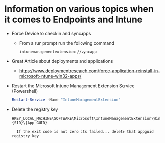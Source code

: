 # Information on various topics when it comes to Endpoints and Intune

- Force Device to checkin and syncapps
    - From a run prompt run the following command 
        ```
        intunemanagementextension://syncapp
        ```
- Great Article about deployments and applications
    -  https://www.deploymentresearch.com/force-application-reinstall-in-microsoft-intune-win32-apps/

- Restart the Microsoft Intune Management Extension Service (Powershell)
    ```powershell
    Restart-Service -Name "IntuneManagementExtension"
    ```

- Delete the registry key
    ```
    HKEY_LOCAL_MACHINE\SOFTWARE\Microsoft\IntuneManagementExtension\Win32Apps\{SID}\{App GUID}
    ```
        If the exit code is not zero its failed... delete that appguid registry key